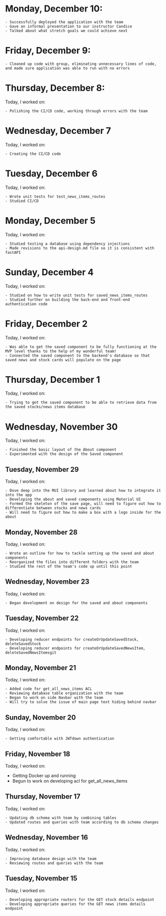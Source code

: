 # Monday, December 10:

    - Successfully deployed the application with the team
    - Gave an informal presentation to our instructor Candice
    - Talked about what stretch goals we could achieve next

# Friday, December 9:

    - Cleaned up code with group, eliminating unnecessary lines of code, and made sure application was able to run with no errors

# Thursday, December 8:

Today, I worked on:

    - Polishing the CI/CD code, working through errors with the team

# Wednesday, December 7

Today, I worked on:

    - Creating the CI/CD code

# Tuesday, December 6

Today, I worked on:

    - Wrote unit tests for test_news_items_routes
    - Studied CI/CD

# Monday, December 5
Today, I worked on:

    - Studied testing a database using dependency injections
    - Made revisions to the api-design.md file so it is consistent with fastAPI

# Sunday, December 4
Today, I worked on:

    - Studied on how to write unit tests for saved_news_items_routes
    - Studied further on building the back-end and front-end authentication code

# Friday, December 2
Today, I worked on:

    - Was able to get the saved component to be fully functioning at the MVP level thanks to the help of my wonderful team!
    - Connected the saved component to the backend's database so that saved news and stock cards will populate on the page

# Thursday, December 1
Today, I worked on:

    - Trying to get the saved component to be able to retrieve data from the saved stocks/news items database

# Wednesday, November 30
Today, I worked on:

    - Finished the basic layout of the About component
    - Experimented with the design of the Saved component

## Tuesday, November 29
Today, I worked on:

    - Dove deep into the MUI library and learned about how to integrate it into the app
    - Developing the about and saved components using Material UI
    - Formed the skeleton of the save page, will need to figure out how to differentiate between stocks and news cards
    - Will need to figure out how to make a box with a logo inside for the about

## Monday, November 28
Today, I worked on:

    - Wrote an outline for how to tackle setting up the saved and about components
    - Reorganized the files into different folders with the team
    - Studied the rest of the team's code up until this point

## Wednesday, November 23
Today, I worked on:

    - Began development on design for the saved and about components

## Tuesday, November 22
Today, I worked on:

    - Developing reducer endpoints for createOrUpdateSavedStock, deleteSavedStock
    - Developing reducer endpoints for createOrUpdateSavedNewsItem, deleteSavedNewsItemsgit

## Monday, November 21
Today, I worked on:

    - Added code for get_all_news_items ACL
    - Reviewing database table organization with the team
    - Began to work on side Navbar with the team
    - Will try to solve the issue of main page text hiding behind navbar

## Sunday, November 20
Today, I worked on:

    - Getting comfortable with JWTdown authentication

## Friday, November 18
Today, I worked on:

- Getting Docker up and running
- Begun to work on developing acl for get_all_news_items

## Thursday, November 17
Today, I worked on:

    - Updating db schema with team by combining tables
    - Updated routes and queries with team according to db schema changes

## Wednesday, November 16
Today, I worked on:

    - Improving database design with the team
    - Reviewing routes and queries with the team

## Tuesday, November 15
Today, I worked on:

    - Developing appropriate routers for the GET stock details endpoint
    - Developing appropriate queries for the GET news items details endpoint
